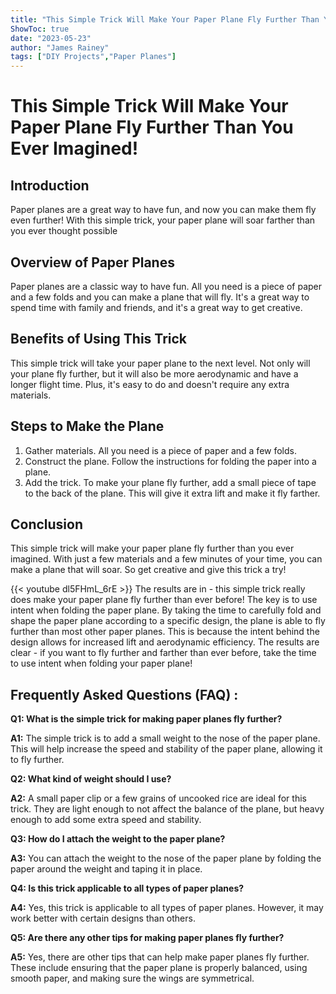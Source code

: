 ```yaml
---
title: "This Simple Trick Will Make Your Paper Plane Fly Further Than You Ever Imagined!"
ShowToc: true 
date: "2023-05-23"
author: "James Rainey" 
tags: ["DIY Projects","Paper Planes"]
---
```

# This Simple Trick Will Make Your Paper Plane Fly Further Than You Ever Imagined!

## Introduction

Paper planes are a great way to have fun, and now you can make them fly even further! With this simple trick, your paper plane will soar farther than you ever thought possible 

## Overview of Paper Planes

Paper planes are a classic way to have fun. All you need is a piece of paper and a few folds and you can make a plane that will fly. It's a great way to spend time with family and friends, and it's a great way to get creative. 

## Benefits of Using This Trick

This simple trick will take your paper plane to the next level. Not only will your plane fly further, but it will also be more aerodynamic and have a longer flight time. Plus, it's easy to do and doesn't require any extra materials. 

## Steps to Make the Plane

1. Gather materials. All you need is a piece of paper and a few folds.
2. Construct the plane. Follow the instructions for folding the paper into a plane.
3. Add the trick. To make your plane fly further, add a small piece of tape to the back of the plane. This will give it extra lift and make it fly farther.

## Conclusion

This simple trick will make your paper plane fly further than you ever imagined. With just a few materials and a few minutes of your time, you can make a plane that will soar. So get creative and give this trick a try!

{{< youtube dl5FHmL_6rE >}} 
The results are in - this simple trick really does make your paper plane fly further than ever before! The key is to use intent when folding the paper plane. By taking the time to carefully fold and shape the paper plane according to a specific design, the plane is able to fly further than most other paper planes. This is because the intent behind the design allows for increased lift and aerodynamic efficiency. The results are clear - if you want to fly further and farther than ever before, take the time to use intent when folding your paper plane!

## Frequently Asked Questions (FAQ) :
**Q1: What is the simple trick for making paper planes fly further?**

**A1:** The simple trick is to add a small weight to the nose of the paper plane. This will help increase the speed and stability of the paper plane, allowing it to fly further. 

**Q2: What kind of weight should I use?**

**A2:** A small paper clip or a few grains of uncooked rice are ideal for this trick. They are light enough to not affect the balance of the plane, but heavy enough to add some extra speed and stability. 

**Q3: How do I attach the weight to the paper plane?**

**A3:** You can attach the weight to the nose of the paper plane by folding the paper around the weight and taping it in place. 

**Q4: Is this trick applicable to all types of paper planes?**

**A4:** Yes, this trick is applicable to all types of paper planes. However, it may work better with certain designs than others. 

**Q5: Are there any other tips for making paper planes fly further?**

**A5:** Yes, there are other tips that can help make paper planes fly further. These include ensuring that the paper plane is properly balanced, using smooth paper, and making sure the wings are symmetrical.



